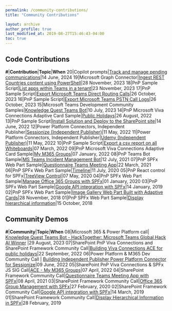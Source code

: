 ```yaml
---
permalink: /community-contributions/
title: "Community Contributions"

layout: archive
author_profile: true
last_modified_at: 2019-08-27T15:46:43-04:00
toc: true
---
```

## Code Contributions

**#**|**Contribution**|**Topic**|**When**
20|Copilot prompts|[Track and manage pending communications](https://github.com/pnp/copilot-prompts/tree/main/samples/m365-manage-pending-emails-conversations-prompt)|14 June, 2024
19|Microsoft Graph Connector|[Ingest REST Countries content using PowerShell](https://adoption.microsoft.com/en-us/sample-solution-gallery/sample/pnp-graph-connector-json-restcountries/)|28 November, 2023
18|PnP Sample Script|[List apps within Teams in a tenant](https://pnp.github.io/script-samples/teams-list-installed-apps/README.html?tabs=ps)|23 November, 2023
17|PnP Sample Script|[Export Microsoft Teams Direct Routing Calls](https://pnp.github.io/script-samples/teams-export-direct-routing-calls/README.html?tabs=ps)|26 October, 2023
16|PnP Sample Script|[Export Microsoft Teams PSTN Call Logs](https://pnp.github.io/script-samples/teams-export-pstn-call-logs/README.html?tabs=ps)|26 October, 2023
15|Microsoft Teams Development Community Samples|[Knowledge Quest Teams Bot](https://github.com/pnp/teams-dev-samples/tree/main/samples/bot-knowledge-quest)|10 July, 2023
14|PnP Microsoft Viva Connections Adaptive Card Sample|[Public Holidays](https://github.com/pnp/sp-dev-fx-aces/tree/main/samples/ImageCard-PublicHolidays)|26 August, 2022
13|PnP Sample Script|[Install Solution and Deploy to the SharePoint site](https://pnp.github.io/script-samples/spo-install-deploy-spfx-solution/README.html?tabs=cli-m365-ps)|14 June, 2022
12|Power Platform Connectors, Independent Publisher|[Sessionize (Independent Publisher)](https://docs.microsoft.com/en-us/connectors/sessionizeip/)|11 May, 2022
11|Power Platform Connectors, Independent Publisher|[Udemy (Independent Publisher)](https://docs.microsoft.com/en-us/connectors/udemyip/)|11 May, 2022
10|PnP Sample Script|[Export a csv report on all Whiteboards](https://pnp.github.io/script-samples/whiteboard-report-usage/README.html)|07 March, 2022
09|PnP Microsoft Viva Connections Adaptive Card Sample|[My M365 Groups](https://github.com/pnp/sp-dev-fx-aces/tree/main/samples/PrimaryTextCard-My-M365-Groups)|07 January, 2022
08|PnP Teams Bot Sample|[MS Teams Incident Management Bot](https://github.com/pnp/teams-dev-samples/tree/main/samples/bot-teams-incidentmanagement)|12 July, 2021
07|PnP SPFx Web Part Sample|[Questionnaire Teams Meeting App](https://github.com/pnp/sp-dev-fx-webparts/tree/master/samples/react-teams-meeting-app-questionnaire)|22 March, 2021
06|PnP SPFx Web Part Sample|[Timeline](https://github.com/pnp/sp-dev-fx-webparts/tree/master/samples/react-timeline)|11 July, 2020
05|PnP React control for SPFx|[TreeView Control](https://pnp.github.io/sp-dev-fx-controls-react/controls/TreeView/)|07 May, 2020
04|PnP SPFx Web Part Sample|[Manage Office 365 Groups with SPFx](https://github.com/SharePoint/sp-dev-fx-webparts/tree/master/samples/react-manage-o365-groups)|01 January, 2020
03|PnP SPFx Web Part Sample|[Google API integration with SPFx](https://github.com/SharePoint/sp-dev-fx-webparts/tree/master/samples/react-google-fit)|14 January, 2019
02|PnP SPFx Web Part Sample|[Image Gallery Web Part Built with Adaptive Cards](https://github.com/SharePoint/sp-dev-fx-webparts/tree/master/samples/react-adaptive-cards-image-gallery)|28 November, 2018
01|PnP SPFx Web Part Sample|[Display hierarchical information](https://github.com/SharePoint/sp-dev-fx-webparts/tree/master/samples/react-display-hierarchy)|15 October, 2018


## Community Demos

**#**|**Community**|**Topic**|**When**
08|Microsoft 365 & Power Platform call| [Knowledge Quest Teams Bot - HackTogether: Microsoft Teams Global Hack AI Winner](https://pnp.github.io/blog/weekly-agenda/23-08-28/) |29 August, 2023
07|SharePoint PnP Viva Connections and SharePoint Framework Community Call|[Building Viva Connections ACE for public holidays](https://pnp.github.io/blog/microsoft-viva-and-spfx-community-call/2022-09-22/)|22 September, 2022
06|Power Platform & M365 Dev Community Call | [Building Independent Publisher Power Platform Connector for Sessionize](https://pnp.github.io/blog/microsoft-365-and-power-platform-development-community-call/2022-06-09/)|09 June, 2022
05|SharePoint PnP Viva Connections & SPFx JS SIG Call|[ACE - My M365 Groups](https://techcommunity.microsoft.com/t5/microsoft-365-pnp-blog/viva-connections-amp-sharepoint-framework-community-call-7th-of/ba-p/3278956)|07 April, 2022
04|SharePoint Framework Community Call|[Questionnaire Teams Meeting App with SPFx](https://techcommunity.microsoft.com/t5/microsoft-365-pnp-blog/sharepoint-framework-community-call-recording-8th-of-april-2021/ba-p/2261708)|08 April, 2021
03|SharePoint Framework Community Call|[Office 365 Group Management with SPFx](https://developer.microsoft.com/en-us/microsoft-365/blogs/sharepoint-framework-community-call-recording-27th-of-february-2020/)|27 February, 2020
02|SharePoint Framework Community Call|[Google API integration with SPFx](https://developer.microsoft.com/en-us/sharepoint/blogs/sharepoint-framework-community-call-recording-14th-of-march-2019/)|14 March, 2019
01|SharePoint Framework Community Call|[Display Hierarchical Information in SPFx](https://developer.microsoft.com/en-us/sharepoint/blogs/sharepoint-framework-community-call-recording-28th-of-feb-2019/)|28 February, 2019	
